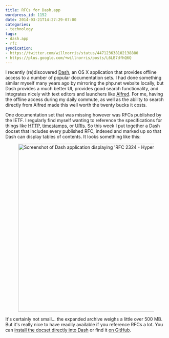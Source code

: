 ```yaml
---
title: RFCs for Dash.app
wordpress_id: 1152
date: 2014-03-21T14:27:29-07:00
categories:
- technology
tags:
- dash.app
- rfc
syndication:
- https://twitter.com/willnorris/status/447123638102138880
- https://plus.google.com/+willnorris/posts/L6LB7dfhQ6Q
---
```

I recently (re)discovered [Dash][], an OS X application that provides offline access to a number of popular
documentation sets.  I had done something similar myself many years ago by mirroring the php.net website locally, but
Dash provides a much better UI, provides good search functionality, and integrates nicely with text editors and
launchers like [Alfred][].  For me, having the offline access during my daily commute, as well as the ability to search
directly from Alfred made this well worth the twenty bucks it costs.

One documentation set that was missing however was RFCs published by the IETF.  I regularly find myself wanting to
reference the specifications for things like [HTTP](https://tools.ietf.org/html/rfc2616),
[timestamps](https://tools.ietf.org/html/rfc3339), or [URIs](https://tools.ietf.org/html/rfc3986).  So this week I put
together a Dash docset that includes every published RFC, indexed and marked up so that Dash can display tables of
contents.  It looks something like this:

<figure>
  <img src="rfcdash.png" width="932" height="524" class="border" 
    alt="Screenshot of Dash application displaying 'RFC 2324 - Hyper Text Coffee Pot Control Protocol (HTCPCP/1.0)'">
</figure>

It's certainly not small... the expanded archive weighs a little over 500 MB.  But it's really nice to have readily
available if you reference RFCs a lot.  You can [install the docset directly into Dash][install] or find it [on
GitHub](https://github.com/willnorris/rfcdash).

[Dash]: http://kapeli.com/dash
[Alfred]: http://www.alfredapp.com/
[install]: dash-feed://https%3A%2F%2Fraw.githubusercontent.com%2Fwillnorris%2Frfcdash%2Fmaster%2FRFCs.xml
